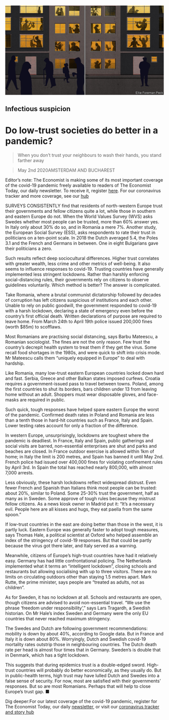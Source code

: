 ![](./images/20200502_EUD001_0.jpg)

## Infectious suspicion

# Do low-trust societies do better in a pandemic?

> When you don’t trust your neighbours to wash their hands, you stand farther away

> May 2nd 2020AMSTERDAM AND BUCHAREST

Editor’s note: The Economist is making some of its most important coverage of the covid-19 pandemic freely available to readers of The Economist Today, our daily newsletter. To receive it, register [here](https://www.economist.com//newslettersignup). For our coronavirus tracker and more coverage, see our [hub](https://www.economist.com//coronavirus)

SURVEYS CONSISTENTLY find that residents of north-western Europe trust their governments and fellow citizens quite a lot, while those in southern and eastern Europe do not. When the World Values Survey (WVS) asks Swedes whether most people can be trusted, more than 60% answer yes. In Italy only about 30% do so, and in Romania a mere 7%. Another study, the European Social Survey (ESS), asks respondents to rate their trust in politicians on a ten-point scale. In 2018 the Dutch averaged 5.4, the Poles 3.1 and the French and Germans in between. One in eight Bulgarians gave their politicians a zero.

Such results reflect deep sociocultural differences. Higher trust correlates with greater wealth, less crime and other metrics of well-being. It also seems to influence responses to covid-19. Trusting countries have generally implemented less stringent lockdowns. Rather than harshly enforcing social-distancing rules, their governments rely on citizens to observe guidelines voluntarily. Which method is better? The answer is complicated.

Take Romania, where a brutal communist dictatorship followed by decades of corruption has left citizens suspicious of institutions and each other. Unable to rely on public goodwill, the government responded to covid-19 with a harsh lockdown, declaring a state of emergency even before the country’s first official death. Written declarations of purpose are required to leave home. From March 24th to April 19th police issued 200,000 fines (worth $85m) to scofflaws.

Most Romanians are practising social distancing, says Barbu Mateescu, a Romanian sociologist. The fines are not the only reason. Few trust the country’s decrepit health system to treat them if they get the virus. Some recall food shortages in the 1980s, and were quick to shift into crisis mode. Mr Mateescu calls them “uniquely equipped in Europe” to deal with hardship.

Like Romania, many low-trust eastern European countries locked down hard and fast. Serbia, Greece and other Balkan states imposed curfews. Croatia requires a government-issued pass to travel between towns. Poland, among the first countries to shut its borders, bars children under 13 from leaving home without an adult. Shoppers must wear disposable gloves, and face-masks are required in public.

Such quick, tough responses have helped spare eastern Europe the worst of the pandemic. Confirmed death rates in Poland and Romania are less than a tenth those in hard-hit countries such as France, Italy and Spain. Lower testing rates account for only a fraction of the difference.

In western Europe, unsurprisingly, lockdowns are toughest where the pandemic is deadliest. In France, Italy and Spain, public gatherings and social visits are barred, non-essential enterprises are shut and parks and beaches are closed. In France outdoor exercise is allowed within 1km of home; in Italy the limit is 200 metres, and Spain has banned it until May 2nd. French police had issued over 400,000 fines for violating confinement rules by April 3rd. In Spain the total has reached nearly 800,000, with almost 7,000 arrests.

Less obviously, these harsh lockdowns reflect widespread distrust. Even fewer French and Spanish than Italians think most people can be trusted: about 20%, similar to Poland. Some 25-30% trust the government, half as many as in Sweden. Some approve of tough rules because they mistrust fellow citizens. As a news kiosk owner in Madrid put it: “It’s a necessary evil. People here are all kisses and hugs, they eat paella from the same spoon.”

If low-trust countries in the east are doing better than those in the west, it is partly luck. Eastern Europe was generally faster to adopt tough measures, says Thomas Hale, a political scientist at Oxford who helped assemble an index of the stringency of covid-19 responses. But that could be partly because the virus got there later, and Italy served as a warning.

Meanwhile, citizens of Europe’s high-trust countries have had it relatively easy. Germany has had little confrontational policing. The Netherlands implemented what it terms an “intelligent lockdown”, closing schools and restaurants but allowing socialising with up to three visitors. There are no limits on circulating outdoors other than staying 1.5 metres apart. Mark Rutte, the prime minister, says people are “treated as adults, not as children”.

As for Sweden, it has no lockdown at all. Schools and restaurants are open, though citizens are advised to avoid non-essential travel. “We use the phrase ‘freedom under responsibility’,” says Lars Tragardh, a Swedish historian. On Mr Hale’s index Sweden and Germany were the only EU countries that never reached maximum stringency.

The Swedes and Dutch are following government recommendations: mobility is down by about 40%, according to Google data. But in France and Italy it is down about 80%. Worryingly, Dutch and Swedish covid-19 mortality rates outstrip those in neighbouring countries. The Dutch death rate per head is almost four times that in Germany. Sweden’s is double that in Denmark, which has a tight lockdown.

This suggests that during epidemics trust is a double-edged sword. High-trust countries will probably do better economically, as they usually do. But in public-health terms, high trust may have lulled Dutch and Swedes into a false sense of security. For now, most are satisfied with their governments’ responses. But so are most Romanians. Perhaps that will help to close Europe’s trust gap. ■

Dig deeper:For our latest coverage of the covid-19 pandemic, register for The Economist Today, our daily [newsletter](https://www.economist.com//newslettersignup), or visit our [coronavirus tracker and story hub](https://www.economist.com//coronavirus)